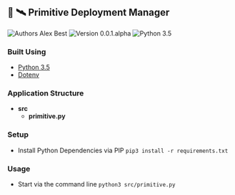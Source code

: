 ## 📡 🛰  Primitive Deployment Manager

![Authors Alex Best](https://img.shields.io/badge/Authors-Alex%20Best-red.svg?style=flat-square)
![Version 0.0.1.alpha](https://img.shields.io/badge/Version-0.0.1.alpha-orange.svg?style=flat-square)
![Python 3.5](https://img.shields.io/badge/Python%20-3.5-3776ab.svg?style=flat-square)

### Built Using

- [Python 3.5](https://www.python.org)
- [Dotenv](https://github.com/theskumar/python-dotenv)

### Application Structure

- **src**
    - **primitive.py**

### Setup

- Install Python Dependencies via PIP `pip3 install -r requirements.txt`

### Usage

- Start via the command line `python3 src/primitive.py`
